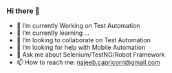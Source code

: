 ### Hi there 👋


- 🔭 I’m currently Working on Test Automation
- 🌱 I’m currently learning ...
- 👯 I’m looking to collaborate on Test Automation
- 🤔 I’m looking for help with Mobile Automation
- 💬 Ask me about Selenium/TestNG/Robot Framework
- 📫 How to reach me: najeeb.capricorn@gmail.com
<!-- - 😄 Pronouns: ...
- ⚡ Fun fact: abc
-->
